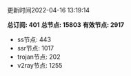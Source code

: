 更新时间2022-04-16 13:19:14

**总订阅: 401**
**总节点: 15803**
**有效节点: 2917**
- ss节点: 443
- ssr节点: 1017
- trojan节点: 202
- v2ray节点: 1255
